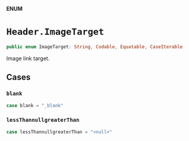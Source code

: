 **ENUM**

# `Header.ImageTarget`

```swift
public enum ImageTarget: String, Codable, Equatable, CaseIterable
```

Image link target.

## Cases
### `blank`

```swift
case blank = "_blank"
```

### `lessThannullgreaterThan`

```swift
case lessThannullgreaterThan = "<null>"
```

